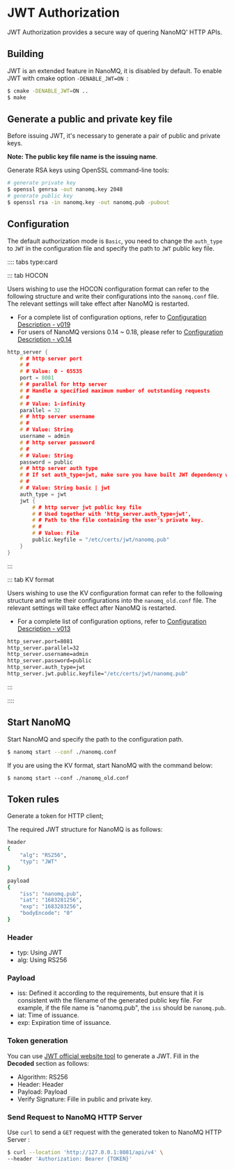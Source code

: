 # JWT Authorization
JWT Authorization provides a secure way of quering NanoMQ' HTTP APIs.

## Building

JWT is an extended feature in NanoMQ, it is disabled by default. To enable JWT with cmake option `-DENABLE_JWT=ON `:

```bash
$ cmake -DENABLE_JWT=ON ..
$ make
```

## Generate a public and private key file

Before issuing JWT, it's necessary to generate a pair of public and private keys. 

**Note: The public key file name is the issuing name**.

Generate RSA keys using OpenSSL command-line tools:

```bash
# generate private key
$ openssl genrsa -out nanomq.key 2048
# generate public key
$ openssl rsa -in nanomq.key -out nanomq.pub -pubout
```

## Configuration

The default authorization mode is `Basic`, you need to change the `auth_type ` to `JWT` in the configuration file and specify the path to  `JWT` public key file.

:::: tabs type:card

::: tab HOCON

Users wishing to use the HOCON configuration format can refer to the following structure and write their configurations into the `nanomq.conf` file. The relevant settings will take effect after NanoMQ is restarted.

- For a complete list of configuration options, refer to [Configuration Description - v019](../config-description/v019.md)
- For users of NanoMQ versions 0.14 ~ 0.18, please refer to [Configuration Description - v0.14](../config-description/v014.md)

```c
http_server {
    # # http server port
    # #
    # # Value: 0 - 65535
    port = 8081
    # # parallel for http server
    # # Handle a specified maximum number of outstanding requests
    # #
    # # Value: 1-infinity
    parallel = 32
    # # http server username
    # #
    # # Value: String
    username = admin
    # # http server password
    # #
    # # Value: String
    password = public
    # # http server auth type
    # # If set auth_type=jwt, make sure you have built JWT dependency with `-DENABLE_JWT=ON` first.
    # #
    # # Value: String basic | jwt
    auth_type = jwt
    jwt {
        # # http server jwt public key file
        # # Used together with 'http_server.auth_type=jwt',
        # # Path to the file containing the user's private key.
        # #
        # # Value: File
        public.keyfile = "/etc/certs/jwt/nanomq.pub"
    }
}
```

:::

::: tab KV format

Users wishing to use the KV configuration format can refer to the following structure and write their configurations into the `nanomq_old.conf` file. The relevant settings will take effect after NanoMQ is restarted.

- For a complete list of configuration options, refer to [Configuration Description - v013](../config-description/v013.md)

```bash
http_server.port=8081
http_server.parallel=32
http_server.username=admin
http_server.password=public
http_server.auth_type=jwt
http_server.jwt.public.keyfile="/etc/certs/jwt/nanomq.pub"
```

:::

::::

## Start NanoMQ

Start NanoMQ and specify the path to the configuration path.

```bash
$ nanomq start --conf ./nanomq.conf
```

If you are using the KV format, start NanoMQ with the command below:

```
$ nanomq start --conf ./nanomq_old.conf
```

## Token rules

Generate a token for HTTP client;

The required JWT structure for NanoMQ is as follows: 

```bash
header
{
    "alg": "RS256",
    "typ": "JWT"
}

payload
{
    "iss": "nanomq.pub",
    "iat": "1683281256",
    "exp": "1683283256",
    "bodyEncode": "0"
}
```

### Header

- typ: Using JWT
- alg: Using RS256

### Payload

- iss: Defined it according to the requirements, but ensure that it is consistent with the filename of the generated public key file. For example, if the file name is "nanomq.pub", the `iss` should be `nanomq.pub`.
- iat: Time of issuance.
- exp: Expiration time of issuance.

### Token generation

You can use [JWT official website tool](https://jwt.io/) to generate a JWT. Fill in the **Decoded** section as follows: 

- Algorithm: RS256
- Header: Header
- Payload: Payload
- Verify Signature: Fille in public and private key.

### Send Request to NanoMQ HTTP Server

Use `curl` to send a `GET` request with the generated token to NanoMQ HTTP Server : 

```bash
$ curl --location 'http://127.0.0.1:8081/api/v4' \
--header 'Authorization: Bearer {TOKEN}'
```